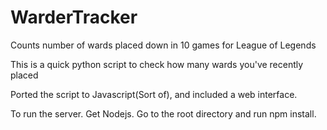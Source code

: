 WarderTracker
=============

Counts number of wards placed down in 10 games for League of Legends

This is a quick python script to check how many wards you've recently placed


Ported the script to Javascript(Sort of), and included a web interface.

To run the server. Get Nodejs.  Go to the root directory and run npm install.